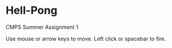 # Hell-Pong
CMPS Summer Assignment 1

Use mouse or arrow keys to move.
Left click or spacebar to fire.